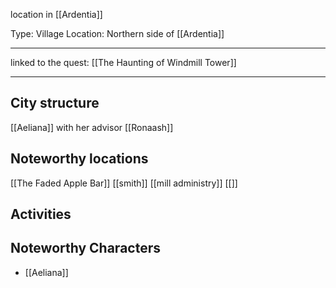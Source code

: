 location in [[Ardentia]]


Type: Village
Location: Northern side of [[Ardentia]]

---

linked to the quest: [[The Haunting of Windmill Tower]]

---
## City structure

[[Aeliana]] with her advisor [[Ronaash]]
## Noteworthy locations

[[The Faded Apple Bar]]
[[smith]]
[[mill administry]]
[[]]

## Activities

## Noteworthy Characters

- [[Aeliana]]

